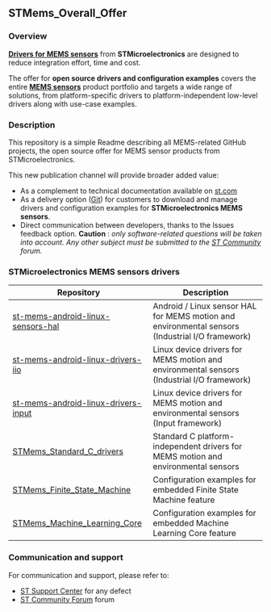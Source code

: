 
## STMems_Overall_Offer

### Overview

[**Drivers for MEMS sensors**](https://www.st.com/en/embedded-software/drivers-for-mems.html) from **STMicroelectronics** are designed to reduce integration effort, time and cost.

The offer for **open source drivers and configuration examples** covers the entire [**MEMS sensors**](https://www.st.com/en/mems-and-sensors.html?sc=MEMS) product portfolio and targets a wide range of solutions, from platform-specific drivers to platform-independent low-level drivers along with use-case examples.

### Description

This repository is a simple Readme describing all MEMS-related GitHub projects, the open source offer for MEMS sensor products from STMicroelectronics.

This new publication channel will provide broader added value:

- As a complement to technical documentation available on [st.com](https://www.st.com/en/mems-and-sensors.html?sc=MEMS)
- As a delivery option ([Git](https://git-scm.com/)) for customers to download and manage drivers and configuration examples for **STMicroelectronics MEMS sensors**.
- Direct communication between developers, thanks to the Issues feedback option. **Caution** : *only software-related questions will be taken into account. Any other subject must be submitted to the [ST Community](https://community.st.com/s/) forum.*

### STMicroelectronics MEMS sensors drivers

| Repository                                                   | Description                                                  |
| ------------------------------------------------------------ | ------------------------------------------------------------ |
| [st-mems-android-linux-sensors-hal ](https://github.com/STMicroelectronics/st-mems-android-linux-sensors-hal) | Android / Linux sensor HAL for MEMS motion and environmental sensors (Industrial I/O framework) |
| [st-mems-android-linux-drivers-iio ](https://github.com/STMicroelectronics/st-mems-android-linux-drivers-iio) | Linux device drivers for MEMS motion and environmental sensors (Industrial I/O framework) |
| [st-mems-android-linux-drivers-input ](https://github.com/STMicroelectronics/st-mems-android-linux-drivers-input) | Linux device drivers for MEMS motion and environmental sensors (Input framework) |
| [STMems_Standard_C_drivers ](https://github.com/STMicroelectronics/STMems_Standard_C_drivers) | Standard C platform-independent drivers for MEMS motion and environmental sensors |
| [STMems_Finite_State_Machine ](https://github.com/STMicroelectronics/STMems_Finite_State_Machine) | Configuration examples for embedded Finite State Machine feature |
| [STMems_Machine_Learning_Core ](https://github.com/STMicroelectronics/STMems_Machine_Learning_Core) | Configuration examples for embedded Machine Learning Core feature |

### Communication and support

For communication and support, please refer to:

- [ST Support Center](https://my.st.com/ols#/ols/) for any defect
- [ST Community Forum](https://community.st.com/s/) forum

